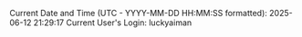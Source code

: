 Current Date and Time (UTC - YYYY-MM-DD HH:MM:SS formatted): 2025-06-12 21:29:17
Current User's Login: luckyaiman

